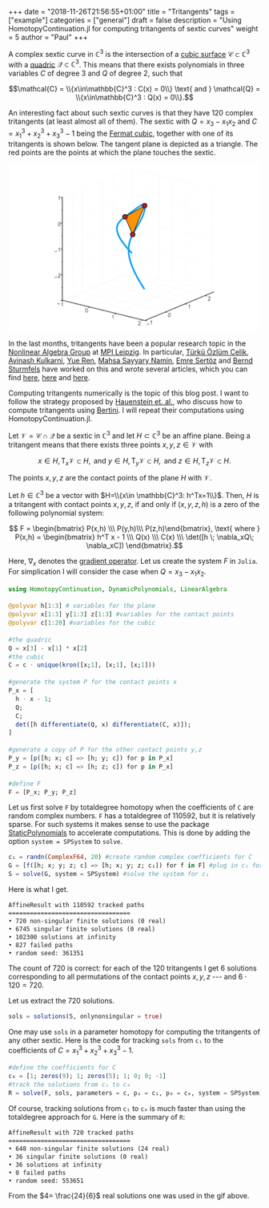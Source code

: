 +++
date = "2018-11-26T21:56:55+01:00"
title = "Tritangents"
tags = ["example"]
categories = ["general"]
draft = false
description = "Using HomotopyContinuation.jl for computing tritangents of sextic curves"
weight = 5
author = "Paul"
+++








A complex sextic curve in $\mathbb{C}^3$ is the intersection of a [cubic surface](https://en.wikipedia.org/wiki/Cubic_surface) $\mathcal{C}\subset \mathbb{C}^3$ with a [quadric](https://en.wikipedia.org/wiki/Quadric) $\mathcal{Q}\subset \mathbb{C}^3$. This means that there exists polynomials in three variables $C$ of degree 3 and $Q$ of degree 2, such that

  $$\mathcal{C} = \\{x\in\mathbb{C}^3 : C(x) = 0\\} \text{ and } \mathcal{Q} = \\{x\in\mathbb{C}^3 : Q(x) = 0\\}.$$

An interesting fact about such sextic curves is that they have 120 complex tritangents (at least almost all of them). The sextic with $Q=x_3 - x_1x_2$ and $C=x_1^3+x_2^3+x_3^3 - 1$ being the [Fermat cubic](https://en.wikipedia.org/wiki/Fermat_cubic), together with one of its tritangents is shown below. The tangent plane is depicted as a triangle. The red points are the points at which the plane touches the sextic.

<p style="text-align:center;"><img src="/images/tritangents.gif" width="500px"/></p>

In the last months, tritangents have been a popular research topic in the [Nonlinear Algebra Group](https://www.mis.mpg.de/nlalg/research.html) at [MPI Leipzig](https://www.mis.mpg.de). In particular, [Türkü Özlüm Celik](https://turkuozlum.wixsite.com/tocj), [Avinash Kulkarni](https://personal-homepages.mis.mpg.de/avinash/), [Yue Ren](https://www.yueren.de), [Mahsa Sayyary Namin](http://mahsasayyary.wixsite.com/mahsa), [Emre Sertöz](https://emresertoz.com) and [Bernd Sturmfels](https://math.berkeley.edu/~bernd/) have worked on this and wrote several articles, which you can find [here](https://arxiv.org/abs/1712.06274), [here](https://arxiv.org/abs/1805.11702) and [here](https://arxiv.org/abs/1804.02707).

Computing tritangents numerically is the topic of this blog post. I want to follow the strategy proposed by [Hauenstein et. al.](https://arxiv.org/abs/1804.02707), who discuss how to compute tritangents using [Bertini](http://bertini.nd.edu). I will repeat their computations using HomotopyContinuation.jl.

Let $\mathcal{V} = \mathcal{C}\cap \mathcal{Q}$ be a sextic in $\mathbb{C}^3$ and let $H\subset \mathbb{C}^3$ be an affine plane. Being a tritangent means that there exists three points $x,y,z\in \mathcal{V}$ with

  $$x \in H, \mathrm{T}_x \mathcal{V} \subset H, \text{ and } y \in H, \mathrm{T}_y \mathcal{V} \subset H, \text{ and } z \in H, \mathrm{T}_z \mathcal{V} \subset H.$$

The points $x,y,z$ are the contact points of the plane $H$ with $\mathcal{V}$.

Let $h\in \mathbb{C}^3$ be a vector with $H=\\{x\in \mathbb{C}^3: h^Tx=1\\}$. Then, $H$ is a tritangent with contact points $x,y,z$, if and only if $(x,y,z,h)$ is a zero of the following polynomial system:

$$ F = \begin{bmatrix} P(x,h) \\\ P(y,h)\\\  P(z,h)\end{bmatrix}, \text{ where } P(x,h) = \begin{bmatrix} h^T x - 1 \\\ Q(x) \\\ C(x) \\\ \det([h \; \nabla_xQ\; \nabla_xC]) \end{bmatrix}.$$

Here, $\nabla_x$ denotes the [gradient operator](https://en.wikipedia.org/wiki/Del). Let us create the system $F$ in `Julia`. For simplication I will consider the case when $Q=x_3 - x_1x_2$.

```julia
using HomotopyContinuation, DynamicPolynomials, LinearAlgebra

@polyvar h[1:3] # variables for the plane
@polyvar x[1:3] y[1:3] z[1:3] #variables for the contact points
@polyvar c[1:20] #variables for the cubic

#the quadric
Q = x[3] - x[1] * x[2]
#the cubic
C = c ⋅ unique(kron([x;1], [x;1], [x;1]))

#generate the system P for the contact points x
P_x = [
  h ⋅ x - 1;
  Q;
  C;
  det([h differentiate(Q, x) differentiate(C, x)]);
]

#generate a copy of P for the other contact points y,z
P_y = [p([h; x; c] => [h; y; c]) for p in P_x]
P_z = [p([h; x; c] => [h; z; c]) for p in P_x]

#define F
F = [P_x; P_y; P_z]
```

Let us first solve `F` by totaldegree homotopy when the coefficients of `C` are random complex numbers. `F` has a totaldegree of 110592, but it is relatively sparse. For such systems it makes sense to use the package [StaticPolynomials](https://github.com/JuliaAlgebra/StaticPolynomials.jl) to accelerate computations. This is done by adding the option `system = SPSystem` to `solve`.
```julia
c₁ = randn(ComplexF64, 20) #create random complex coefficients for C
G = [f([h; x; y; z; c] => [h; x; y; z; c₁]) for f in F] #plug in c₁ for c
S = solve(G, system = SPSystem) #solve the system for c₁
```

Here is what I get.
```julia-repl
AffineResult with 110592 tracked paths
==================================
• 720 non-singular finite solutions (0 real)
• 6745 singular finite solutions (0 real)
• 102300 solutions at infinity
• 827 failed paths
• random seed: 361351
```

The count of 720 is correct: for each of the 120 tritangents I get 6 solutions corresponding to all permutations of the contact points $x,y,z$ --- and $6 \cdot 120 = 720$.

Let us extract the 720 solutions.
```julia
sols = solutions(S, onlynonsingular = true)
```

One may use `sols` in a parameter homotopy for computing the tritangents of any other sextic. Here is the code for tracking `sols` from `c₁` to the coefficients of $C=x_1^3+x_2^3+x_3^3-1$.
```julia
#define the coefficients for C
c₀ = [1; zeros(9); 1; zeros(5); 1; 0; 0; -1]
#track the solutions from c₁ to c₀
R = solve(F, sols, parameters = c, p₁ = c₁, p₀ = c₀, system = SPSystem)
```
Of course, tracking solutions from `c₁` to `c₀` is much faster than using the totaldegree approach for `G`. Here is the summary of `R`:
```julia-repl
AffineResult with 720 tracked paths
==================================
• 648 non-singular finite solutions (24 real)
• 36 singular finite solutions (0 real)
• 36 solutions at infinity
• 0 failed paths
• random seed: 553651
```
From the $4= \frac{24}{6}$ real solutions one was used in the gif above.
